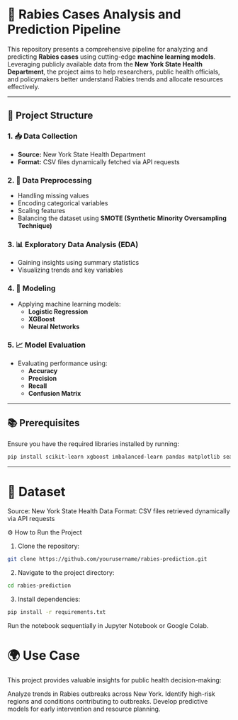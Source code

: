 # 🦠 **Rabies Cases Analysis and Prediction Pipeline**  

This repository presents a comprehensive pipeline for analyzing and predicting **Rabies cases** using cutting-edge **machine learning models**. Leveraging publicly available data from the **New York State Health Department**, the project aims to help researchers, public health officials, and policymakers better understand Rabies trends and allocate resources effectively.

---

## 🚀 **Project Structure**  

### 1. 📥 **Data Collection**  
- **Source:** New York State Health Department  
- **Format:** CSV files dynamically fetched via API requests

### 2. 🔧 **Data Preprocessing**  
- Handling missing values  
- Encoding categorical variables  
- Scaling features  
- Balancing the dataset using **SMOTE (Synthetic Minority Oversampling Technique)**  

### 3. 📊 **Exploratory Data Analysis (EDA)**  
- Gaining insights using summary statistics  
- Visualizing trends and key variables  

### 4. 🤖 **Modeling**  
- Applying machine learning models:
  - **Logistic Regression**
  - **XGBoost**
  - **Neural Networks**  

### 5. 📈 **Model Evaluation**  
- Evaluating performance using:  
  - **Accuracy**  
  - **Precision**  
  - **Recall**  
  - **Confusion Matrix**  

---

## 📚 **Prerequisites**  
Ensure you have the required libraries installed by running:  

```bash
pip install scikit-learn xgboost imbalanced-learn pandas matplotlib seaborn torch keras
```

---
# 📄 Dataset
Source: New York State Health Data
Format: CSV files retrieved dynamically via API requests

⚙️ How to Run the Project
1. Clone the repository:
```bash
git clone https://github.com/yourusername/rabies-prediction.git
```
2. Navigate to the project directory:
```bash
cd rabies-prediction
```
3. Install dependencies:
```bash
pip install -r requirements.txt
```

Run the notebook sequentially in Jupyter Notebook or Google Colab.

# 🌍 Use Case
This project provides valuable insights for public health decision-making:

Analyze trends in Rabies outbreaks across New York.
Identify high-risk regions and conditions contributing to outbreaks.
Develop predictive models for early intervention and resource planning.



